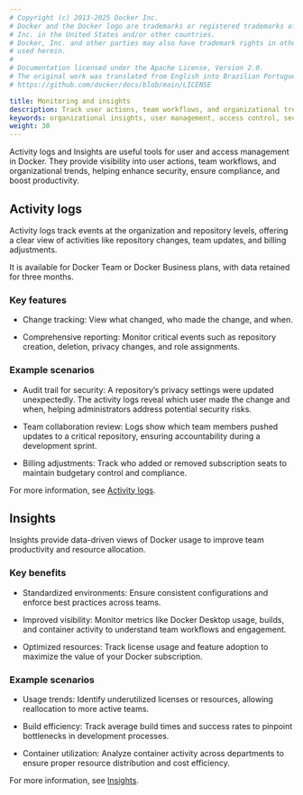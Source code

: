 ```yaml
---
# Copyright (c) 2013-2025 Docker Inc.
# Docker and the Docker logo are trademarks or registered trademarks of Docker,
# Inc. in the United States and/or other countries.
# Docker, Inc. and other parties may also have trademark rights in other terms
# used herein.
#
# Documentation licensed under the Apache License, Version 2.0.
# The original work was translated from English into Brazilian Portuguese.
# https://github.com/docker/docs/blob/main/LICENSE

title: Monitoring and insights
description: Track user actions, team workflows, and organizational trends with Activity logs and Insights to enhance security and productivity in Docker.
keywords: organizational insights, user management, access control, security, monitoring, admins
weight: 30
---
```

Activity logs and Insights are useful tools for user and access management in Docker. They provide visibility into user actions, team workflows, and organizational trends, helping enhance security, ensure compliance, and boost productivity.

## Activity logs

Activity logs track events at the organization and repository levels, offering a clear view of activities like repository changes, team updates, and billing adjustments.

It is available for Docker Team or Docker Business plans, with data retained for three months.

### Key features

 - Change tracking: View what changed, who made the change, and when.

 - Comprehensive reporting: Monitor critical events such as repository creation, deletion, privacy changes, and role assignments.

### Example scenarios

 - Audit trail for security: A repository’s privacy settings were updated unexpectedly. The activity logs reveal which user made the change and when, helping administrators address potential security risks.

 - Team collaboration review: Logs show which team members pushed updates to a critical repository, ensuring accountability during a development sprint.

 - Billing adjustments: Track who added or removed subscription seats to maintain budgetary control and compliance.

For more information, see [Activity logs](/manuals/admin/organization/activity-logs.md).

## Insights

Insights provide data-driven views of Docker usage to improve team productivity and resource allocation.

### Key benefits

 - Standardized environments: Ensure consistent configurations and enforce best practices across teams.

 - Improved visibility: Monitor metrics like Docker Desktop usage, builds, and container activity to understand team workflows and engagement.

 - Optimized resources: Track license usage and feature adoption to maximize the value of your Docker subscription.

### Example scenarios

 - Usage trends: Identify underutilized licenses or resources, allowing reallocation to more active teams.

 - Build efficiency: Track average build times and success rates to pinpoint bottlenecks in development processes.

 - Container utilization: Analyze container activity across departments to ensure proper resource distribution and cost efficiency.

 For more information, see [Insights](/manuals/admin/organization/insights.md).
